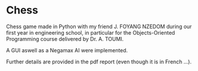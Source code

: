 # Chess

Chess game made in Python with my friend J. FOYANG NZEDOM during our first year in engineering school, in particular for the Objects-Oriented Programming course delivered by Dr. A. TOUMI.

A GUI aswell as a Negamax AI were implemented.

Further details are provided in the pdf report (even though it is in French ...).
